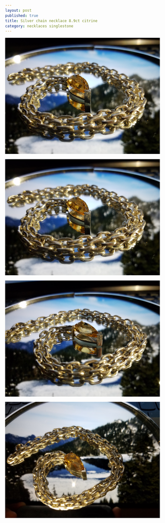 ```yaml
---
layout: post
published: true
title: Silver chain necklace 8.9ct citrine
category: necklaces singlestone
---
```

![silver_citrine_8.9ct_32g.jpg](/images/jewelry/necklace/silver_citrine_8.9ct_32g.jpg)
<!--more-->
![silver_citrine_8.9ct_32g-2.jpg](/images/jewelry/necklace/silver_citrine_8.9ct_32g-2.jpg)
<!--more-->
![silver_citrine_8.9ct_32g-3.jpg](/images/jewelry/necklace/silver_citrine_8.9ct_32g-3.jpg)
<!--more-->
![silver_citrine_8.9ct_32g-4.jpg](/images/jewelry/necklace/silver_citrine_8.9ct_32g-4.jpg)